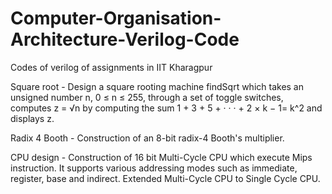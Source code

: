 # Computer-Organisation-Architecture-Verilog-Code
Codes of verilog of assignments in IIT Kharagpur

Square root - Design a square rooting machine findSqrt which takes an unsigned number n, 0 ≤ n ≤ 255, through a set of toggle                 switches, computes z = √n by computing the sum 1 + 3 + 5 + · · · + 2 × k − 1= k^2 and displays z.

Radix 4 Booth - Construction of an 8-bit radix-4 Booth's multiplier.

CPU design -    Construction of 16 bit Multi-Cycle CPU which execute Mips instruction. It supports various addressing modes                   such as immediate, register, base and indirect. Extended Multi-Cycle CPU to Single Cycle CPU. 
  
